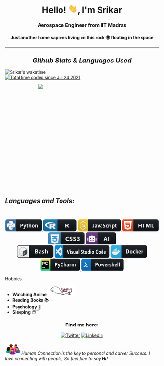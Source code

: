 <!--<img src="https://i.imgur.com/H9cYi4c.jpg">-->
<h1 align = "center"> Hello! <img src="https://github.com/Hemasrikar/Hemasrikar/blob/main/Resources/wave.gif" width="30px">, I'm Srikar </h1>
<h3 align = "center"> Aerospace Engineer from IIT Madras </h3>
<h4 align = "center"> Just another home sapiens living on this rock 🌍 floating in the space </h4>
<hr>

<!--<h2 align='center'><i>Activity Graph 📈</i></h2>
<p align="center">
 <img src="https://activity-graph.herokuapp.com/graph?username=Hemasrikar&theme=react-dark&area=true&hide_border=true" width="100%">
</p>-->
<h2 align='center'><i>Github Stats & Languages Used</i></h2>


<a>
    <img align="left" width=396 src="https://github-readme-stats.vercel.app/api/wakatime?username=@Srikar&theme=vue-dark" alt="Srikar's wakatime" />
</a>

<a align="left" href="https://wakatime.com/@31e9137f-cc1c-46d1-81a0-6b2c3d294754"><img src="https://wakatime.com/badge/user/31e9137f-cc1c-46d1-81a0-6b2c3d294754.svg" alt="Total time coded since Jul 24 2021" />
</a>

<a>
      <img align="right" width=396 src="https://github-readme-stats.vercel.app/api?username=Hemasrikar&show_icons=true&theme=vue-dark&include_all_commits=true"/>
 </a>

<br>
<br>
<br>
<br>
<br>
<br>
<br>
<br>
<br>
<br>
<br>
<br>
<br>
<br>
<br>
<br>
<br>
<br>
<br>
<br>

<h2 align='left'><i>Languages and Tools:</i></h2>
<!--<table width="100">
<tr>
    <td width="80">
        <a href="https://developer.android.com/studio" target="_blank" title ="android studio"> <img
            src="https://2.bp.blogspot.com/-tzm1twY_ENM/XlCRuI0ZkRI/AAAAAAAAOso/BmNOUANXWxwc5vwslNw3WpjrDlgs9PuwQCLcBGAsYHQ/s1600/pasted%2Bimage%2B0.png" 
            alt="android studio" width="60" height="50" /> </a>
    </td>
    <td width="80">
        <a href="https://angular.io/" target="_blank" title ="Angular"> <img
            src="https://brandslogos.com/wp-content/uploads/thumbs/angular-logo-vector.svg"
            alt="angular" width="60" height="50" /> </a>
    </td>
    <td width="80">
        <a href="https://aws.amazon.com/" target="_blank" title ="AWS"> <img
            src="https://mk0futurumreseabr7pm.kinstacdn.com/wp-content/uploads/2020/01/aws-logo.png"
            alt="aws" width="60" height="50" /> </a>
    </td>
    <td width="80">
        <a href="https://getbootstrap.com" target="_blank" title ="bootstrap"> <img
            src="https://raw.githubusercontent.com/devicons/devicon/master/icons/bootstrap/bootstrap-plain-wordmark.svg"
            alt="bootstrap" width="60" height="50" /> </a>
    </td>
    <td width="80">
         <a href="https://bootstrapstudio.io/" target="_blank" title ="bootstrap studio"> <img
            src="https://upload.wikimedia.org/wikipedia/commons/thumb/9/92/Bootstrap_Studio_Logo.png/768px-Bootstrap_Studio_Logo.png"
            alt="bootstrap studio" width="60" height="50" /> </a>
    </td>
    <td width="80">
        <a href="https://www.cprogramming.com/" target="_blank" title ="C"> <img
            src="https://raw.githubusercontent.com/devicons/devicon/master/icons/c/c-original.svg" alt="c" width="60"
            height="50" /> </a>
    </td>
    <td width="80">
        <a href="https://www.w3schools.com/cpp/" target="_blank" title ="C++"> <img
            src="https://raw.githubusercontent.com/devicons/devicon/master/icons/cplusplus/cplusplus-original.svg"
            alt="cplusplus" width="60" height="50" /> </a>
    </td>
    <td width="80">
         <a href="https://www.w3schools.com/css/" target="_blank" title ="CSS">
        <img src="https://raw.githubusercontent.com/devicons/devicon/master/icons/css3/css3-original-wordmark.svg"
            alt="css3" width="60" height="50" /> </a>
    </td>
    <td width="80">
        <a href="https://ejs.co/" target="_blank" title ="EJS"> <img
            src="https://cdn.icon-icons.com/icons2/2107/PNG/512/file_type_ejs_icon_130626.png" alt="Ejs" width="60"
            height="50" /> </a>
    </td>
    <td width="80">
        <a href="https://expressjs.com" target="_blank" title ="Express.js"> <img
            src="https://cdn.buttercms.com/8am8PZECScDawQa33Lv2"
            alt="express" width="60" height="50" /> </a>
    </td>
    <td width="80">
        <a href="https://git-scm.com/" target="_blank" title ="git"> <img
            src="https://www.vectorlogo.zone/logos/git-scm/git-scm-icon.svg" alt="git" width="60" height="50" /> </a>
    </td>
    <td width="80">
         <a href="https://heroku.com" target="_blank" title ="heroku"> 
        <img src="https://www.vectorlogo.zone/logos/heroku/heroku-icon.svg"
            alt="heroku" width="60" height="50" /> </a>
    </td>
    <td width="80">
        <a href="https://www.w3.org/html/" target="_blank" title ="html"> <img
            src="https://raw.githubusercontent.com/devicons/devicon/master/icons/html5/html5-original-wordmark.svg"
            alt="html5" width="60" height="50" /> </a>
    </td>
</tr>
<tr>
    <td width="80">
         <a href="https://ionicframework.com/" target="_blank" title ="Ionic"> <img
            src="https://cdn-images-1.medium.com/max/1000/1*ZU1eWct801yP-QpUJOaI6Q.png"
            alt="ionic" width="60" height="50" /> </a>
    </td width="80">
    <td>
        <a href="https://www.java.com/en/" target="_blank" title ="java"> <img
            src="https://www.oracle.com/a/ocom/img/obic-java-cup.svg"
            alt="java" width="60" height="50" /> </a>
    </td>
    <td width="80">
         <a href="https://developer.mozilla.org/en-US/docs/Web/JavaScript" target="_blank" title ="JavaScript"> <img
            src="https://raw.githubusercontent.com/devicons/devicon/master/icons/javascript/javascript-original.svg"
            alt="javascript" width="60" height="50" /> </a>
    </td>
    <td width="80">
         <a href="https://jwt.io/" target="_blank" title ="JWT"> <img
            src="https://jwt.io/img/pic_logo.svg"
            alt="JWT" width="60" height="50" /> </a>
    </td>
    <td width="80">
        <a href="https://www.mongodb.com/" target="_blank" title ="MongoDB"> <img
            src="https://raw.githubusercontent.com/devicons/devicon/master/icons/mongodb/mongodb-original-wordmark.svg"
            alt="mongodb" width="60" height="50" /> </a>
    </td>
    <td width="80">
        <a href="https://nodejs.org" target="_blank" title ="Node.js"> <img
            src="https://raw.githubusercontent.com/devicons/devicon/master/icons/nodejs/nodejs-original-wordmark.svg"
            alt="nodejs" width="60" height="50" /> </a>
    </td>
    <td width="80">
        <a href="https://postman.com" target="_blank" title ="Postman"> <img
            src="https://www.vectorlogo.zone/logos/getpostman/getpostman-icon.svg" alt="postman" width="50"
            height="45" /> </a>
    </td>
    <td width="80">
        <a href="https://www.python.org" target="_blank" title ="Python"> <img
            src="https://raw.githubusercontent.com/devicons/devicon/master/icons/python/python-original.svg"
            alt="python" width="60" height="50" /> </a>
    </td>
    <td width="80">
        <a href="https://reactjs.org/" target="_blank" title ="React.js"> <img
            src="https://raw.githubusercontent.com/devicons/devicon/master/icons/react/react-original-wordmark.svg"
            alt="react" width="60" height="50" /> </a>
    </td>
    <td width="80"> 
        <a href="https://wiki.python.org/moin/TkInter" target="_blank" title ="Tkinter"> <img
            src="https://i2.wp.com/iot4beginners.com/wp-content/uploads/2020/04/65dc5834-de21-4e2e-bd4d-5e0c3c6994dd.jpg?fit=375%2C422&ssl=1"
            alt="tkinter" width="60" height="50" /> </a>
    </td>
    <td width="80">
        <a href="https://www.typescriptlang.org/" target="_blank" title ="Typescript"> <img
            src="https://cdn.iconscout.com/icon/free/png-512/typescript-1174965.png"
            alt="typescript" width="60" height="50" /> </a>
    </td>
    <td width="80">
        <a href="https://www.unrealengine.com/en-US/" target="_blank" title ="Unreal Engine"> <img
            src="https://user-images.githubusercontent.com/16515307/33282121-0309b13a-d3eb-11e7-84b0-6d322ca89a5a.png"
            alt="unreal engine" width="60" height="50" /> </a>
    </td>
    <td width="80">
        <a href="https://www.xml.com/" target="_blank" title ="XML"> <img
                src="https://cdn.iconscout.com/icon/free/png-512/xml-file-2330558-1950399.png"
                alt="XML" width="60" height="50" /> </a>
    </td>
</tr>
</table>-->

</br>


<p align="center">

<!-- For more icons please follow  https://github.com/MikeCodesDotNET/ColoredBadges -->

 <a href="https://www.python.org/">
    <img src="https://github.com/Hemasrikar/Hemasrikar/blob/main/Icons/languages/python%403x.png" alt="Python" width="120" height="40">
 </a> 
 
 <a href="https://www.r-project.org/">
    <img src="https://github.com/Hemasrikar/Hemasrikar/blob/main/Icons/languages/r%403x.png" alt="R" width="110" height="40">
 </a> 
 
 <a href="https://www.javatpoint.com/javascript-tutorial">
    <img src="https://github.com/Hemasrikar/Hemasrikar/blob/main/Icons/languages/js%403x.png" alt="JavaScript" width="140" height="40">
 </a> 
 
 <a href="https://developer.mozilla.org/en-US/docs/Web/HTML">
    <img src="https://github.com/Hemasrikar/Hemasrikar/blob/main/Icons/languages/html%403x.png" alt="HTML5" width="120" height="40">
</a> 
 
 <a href="https://developer.mozilla.org/en-US/docs/Web/CSS">
    <img src="https://github.com/Hemasrikar/Hemasrikar/blob/main/Icons/languages/css3%403x.png" alt="CSS" width="120" height="40">
</a> 
 
 <a href="https://ai.google/">
    <img src="https://github.com/Hemasrikar/Hemasrikar/blob/main/Icons/misc/ai%403x.png" alt="AI" width="98" height="40">
 </a> 
 
 <br>
 
 <a href="https://www.gnu.org/software/bash/">
    <img src="https://github.com/Hemasrikar/Hemasrikar/blob/main/Icons/tools/bash%403x.png" alt="Bash" width="120" height="40">
 </a> 
 
 <a href="https://code.visualstudio.com/">
    <img src="https://github.com/Hemasrikar/Hemasrikar/blob/main/Icons/tools/visualstudio_code%403x.png" alt="Visualtudio_Code" width="180" height="40">
</a> 
 
<a href="https://www.docker.com/">
    <img src="https://github.com/Hemasrikar/Hemasrikar/blob/main/Icons/tools/docker%403x.png" alt="Docker" width="120" height="40">
</a> 
 
<a href="https://www.jetbrains.com/pycharm/">
    <img src="https://github.com/Hemasrikar/Hemasrikar/blob/main/Icons/tools/jetbrains_pycharm%403x.png" alt="Pycharm" width="130" height="40">
</a> 
 
<!--<a href="https://git-scm.com/">
    <img src="help/badge1.svg" alt="Git" width="120" hight="50">
</a> -->
 
<a href="https://docs.microsoft.com/en-us/powershell/">
    <img src="https://github.com/Hemasrikar/Hemasrikar/blob/main/Icons/tools/powershell%403x.png" alt="PowerShell" width="140" height="40">
</a> 
 
 



</p>

<!--<div align=center>
 <img align="center" width=100% src="https://github-profile-trophy.vercel.app/?username=Hemasrikar&theme=onedark&column=8" alt="Srikar's Trophies" />
</div> -->

Hobbies

- <b> Watching Anime <img src="https://github.com/Hemasrikar/Hemasrikar/blob/main/Resources/kyubey.gif" width="90" height="35"/> </b>
- <b> Reading Books </b> 📚
- <b> Psychology </b> 🧠
- <b> Sleeping </b>😴



<h3 align="center">Find me here:</h3>
<p align="center">
<!--<a href="https://github.com/Hemasrikar" target="_blank"><img alt="Github" src="https://img.shields.io/badge/GitHub-%2312100E.svg?&style=for-the-badge&logo=Github&logoColor=white" /></a>--> <a href="https://twitter.com/Srikar_ankem" target="_blank"><img alt="Twitter" src="https://img.shields.io/badge/twitter-%231DA1F2.svg?&style=for-the-badge&logo=twitter&logoColor=white" /></a> 
 <a href="https://www.linkedin.com/in/hemasrikar/" target="_blank"><img alt="LinkedIn" src="https://img.shields.io/badge/linkedin-%230077B5.svg?&style=for-the-badge&logo=linkedin&logoColor=white" /></a>
</p>
<em> <img src="https://github.com/Hemasrikar/Hemasrikar/blob/main/Resources/giphy.gif" width="50"> Human Connection is the key to personal and career Success. I love connecting with people, So feel free to say <b> Hi!</b> </em>

